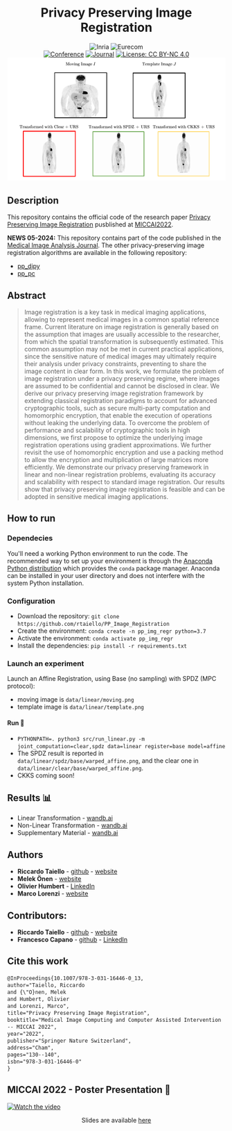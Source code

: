 <div align="center">    
 
# Privacy Preserving Image Registration
![Inria](https://img.shields.io/badge/-INRIA-red) 
![Eurecom](https://img.shields.io/badge/-EURECOM-blue) <br> 
[![Conference](https://img.shields.io/badge/MICCAI-2022-blue)](https://conferences.miccai.org/2022/en/)
[![Journal](https://img.shields.io/badge/MEDIA-2024-green)](https://www.sciencedirect.com/journal/medical-image-analysis/vol/94/suppl/C)
[![License: CC BY-NC 4.0](https://img.shields.io/badge/License-CC%20BY--NC%204.0-lightgrey.svg)](https://creativecommons.org/licenses/by-nc/4.0/)
<br>
![Image Results](github_images/result.png)
</div>

## Description

This repository contains the official code of the research paper [Privacy Preserving Image Registration](https://arxiv.org/abs/2205.10120) pusblished at [MICCAI2022](https://conferences.miccai.org/2022/en/).<br>

**NEWS 05-2024:**
This repository contains part of the code published in the [Medical Image Analysis Journal](https://www.sciencedirect.com/science/article/abs/pii/S1361841524000549). The other privacy-preserving image registration algorithms are available in the following repository:
- [pp_dipy](https://github.com/rtaiello/pp_dipy)
- [pp_pc](https://github.com/rtaiello/ppir_pc)

## Abstract
> Image registration is a key task in medical imaging applications, allowing to represent medical images in a common spatial reference frame. Current literature on image registration is generally based on the assumption that images are usually accessible to the researcher, from which the spatial transformation is subsequently estimated. This common assumption may not be met in current practical applications, since the sensitive nature of medical images may ultimately require their analysis under privacy constraints, preventing to share the image content in clear form. In this work, we formulate the problem of image registration under a privacy preserving regime, where images are assumed to be confidential and cannot be disclosed in clear. We derive our privacy preserving image registration framework by extending classical registration paradigms to account for advanced cryptographic tools, such as secure multi-party computation and homomorphic encryption, that enable the execution of operations without leaking the underlying data. To overcome the problem of performance and scalability of cryptographic tools in high dimensions, we first propose to optimize the underlying image registration operations using gradient approximations. We further revisit the use of homomorphic encryption and use a packing method to allow the encryption and multiplication of large matrices more efficiently. We demonstrate our privacy preserving framework in linear and non-linear registration problems, evaluating its accuracy and scalability with respect to standard image registration. Our results show that privacy preserving image registration is feasible and can be adopted in sensitive medical imaging applications.
## How to run
### Dependecies
You'll need a working Python environment to run the code. 
The recommended way to set up your environment is through the [Anaconda Python distribution](https://www.anaconda.com/products/distribution)
which provides the `conda` package manager. 
Anaconda can be installed in your user directory and does not interfere with the system Python installation.
### Configuration
- Download the repository: `git clone https://github.com/rtaiello/PP_Image_Registration`
- Create the environment: `conda create -n pp_img_regr python=3.7`
- Activate the environment: `conda activate pp_img_regr`
- Install the dependencies: `pip install -r requirements.txt`

### Launch an experiment
Launch an Affine Registration, using Base (no sampling) with SPDZ (MPC protocol):
- moving image is `data/linear/moving.png`
- template image is `data/linear/template.png`
#### Run 🚀
- `PYTHONPATH=. python3 src/run_linear.py -m joint_computation=clear,spdz data=linear register=base model=affine`
- The SPDZ result is reported in `data/linear/spdz/base/warped_affine.png`, and the clear one in `data/linear/clear/base/warped_affine.png`.
- CKKS coming soon!
## Results 📊
* Linear Transformation - [wandb.ai](https://wandb.ai/ppir/miccai_2022_linear?workspace=user-riccardo-taiello)
* Non-Linear Transformation - [wandb.ai](https://wandb.ai/ppir/miccai_2022_non_linear?workspace=user-riccardo-taiello)
* Supplementary Material - [wandb.ai](https://wandb.ai/ppir/miccai_2022_non_linear_supplementary?workspace=user-riccardo-taiello)
## Authors
* **Riccardo Taiello**  - [github](https://github.com/rtaiello) - [website](https://rtaiello.github.io)
* **Melek Önen**  - [website](https://www.eurecom.fr/en/people/onen-melek)
* **Olivier Humbert**  - [LinkedIn](https://www.linkedin.com/in/olivier-humbert-b14553173/)
* **Marco Lorenzi**  - [website](https://marcolorenzi.github.io/)
## Contributors:
* **Riccardo Taiello**  - [github](https://github.com/rtaiello) - [website](https://rtaiello.github.io)
* **Francesco Capano**  - [github](https://github.com/fra-cap) - [LinkedIn](https://www.linkedin.com/in/francesco-capano/)

## Cite this work
```
@InProceedings{10.1007/978-3-031-16446-0_13,
author="Taiello, Riccardo
and {\"O}nen, Melek
and Humbert, Olivier
and Lorenzi, Marco",
title="Privacy Preserving Image Registration",
booktitle="Medical Image Computing and Computer Assisted Intervention -- MICCAI 2022",
year="2022",
publisher="Springer Nature Switzerland",
address="Cham",
pages="130--140",
isbn="978-3-031-16446-0"
}
```
## MICCAI 2022 - Poster Presentation 🎥
[![Watch the video](https://img.youtube.com/vi/bNg9xRER_Uk/maxresdefault.jpg)](https://youtu.be/bNg9xRER_Uk)</br>
<p align="center">
Slides are available <a href="https://rtaiello.github.io/assets/data/slides_ppir_miccai_2022.pdf">here</a>
</p>
